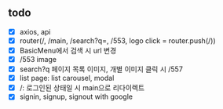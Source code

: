 ## todo

- [x] axios, api
- [x] router(/, /main, /search?q=, /553, logo click = router.push(/))
- [x] BasicMenu에서 검색 시 url 변경
- [x] /553 image
- [x] search?q 페이지 목록 이미지, 개별 이미지 클릭 시 /557
- [x] list page: list carousel, modal
- [x] /: 로그인된 상태일 시 main으로 리다이렉트
- [x] signin, signup, signout with google
